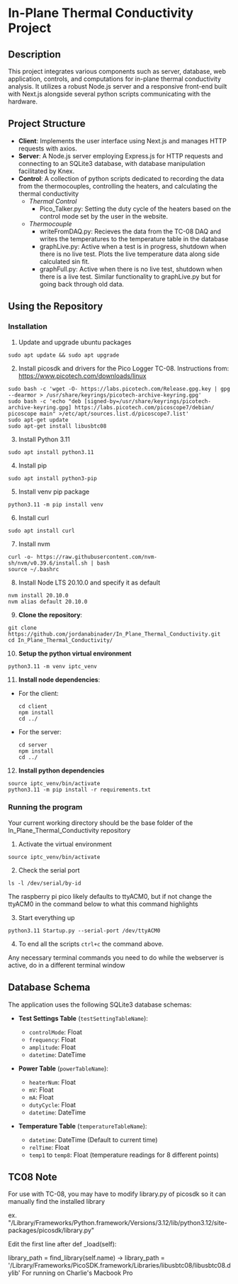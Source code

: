 # In-Plane Thermal Conductivity Project

## Description
This project integrates various components such as server, database, web application, controls, and computations for in-plane thermal conductivity analysis. It utilizes a robust Node.js server and a responsive front-end built with Next.js alongside several python scripts communicating with the hardware.

## Project Structure
- **Client**: Implements the user interface using Next.js and manages HTTP requests with axios.
- **Server**: A Node.js server employing Express.js for HTTP requests and connecting to an SQLite3 database, with database manipulation facilitated by Knex.
- **Control**: A collection of python scripts dedicated to recording the data from the thermocouples, controlling the heaters, and calculating the thermal conductivity
  - *Thermal Control*
    - Pico_Talker.py: Setting the duty cycle of the heaters based on the control mode set by the user in the website.
  - *Thermocouple*
    - writeFromDAQ.py: Recieves the data from the TC-08 DAQ and writes the temperatures to the temperature table in the database
    - graphLive.py: Active when a test is in progress, shutdown when there is no live test. Plots the live temperature data along side calculated sin fit.
    - graphFull.py: Active when there is no live test, shutdown when there is a live test. Similar functionality to graphLive.py but for going back through old data. 


## Using the Repository

### Installation

1. Update and upgrade ubuntu packages
  ```
  sudo apt update && sudo apt upgrade
  ```
2. Install picosdk and drivers for the Pico Logger TC-08. Instructions from: https://www.picotech.com/downloads/linux
  ```
  sudo bash -c 'wget -O- https://labs.picotech.com/Release.gpg.key | gpg --dearmor > /usr/share/keyrings/picotech-archive-keyring.gpg'
  sudo bash -c 'echo "deb [signed-by=/usr/share/keyrings/picotech-archive-keyring.gpg] https://labs.picotech.com/picoscope7/debian/ picoscope main" >/etc/apt/sources.list.d/picoscope7.list'
  sudo apt-get update
  sudo apt-get install libusbtc08
  ```

3. Install Python 3.11
  ```
  sudo apt install python3.11
  ```
4. Install pip
  ```
  sudo apt install python3-pip
  ```

5. Install venv pip package
  ```
  python3.11 -m pip install venv
  ```
6. Install curl
  ```
  sudo apt install curl
  ```
7. Install nvm  
  ```
  curl -o- https://raw.githubusercontent.com/nvm-sh/nvm/v0.39.6/install.sh | bash
  source ~/.bashrc
  ```
8. Install Node LTS 20.10.0 and specify it as default
  ```
  nvm install 20.10.0
  nvm alias default 20.10.0
  ```

9. **Clone the repository**: <!-- Replace git clone command with one specifying version once its released -->
  ```
  git clone https://github.com/jordanabinader/In_Plane_Thermal_Conductivity.git
  cd In_Plane_Thermal_Conductivity/
  ```
10. **Setup the python virtual environment**
  ```
  python3.11 -m venv iptc_venv
  ```
  
11. **Install node dependencies**:
   - For the client:
       ```
       cd client
       npm install
       cd ../
       ```
   - For the server:
       ```
       cd server
       npm install
       cd ../
       ```
12. **Install python dependencies**
  ```
  source iptc_venv/bin/activate
  python3.11 -m pip install -r requirements.txt
  ```

### Running the program
Your current working directory should be the base folder of the In_Plane_Thermal_Conductivity repository

1. Activate the virtual environment
  ```
  source iptc_venv/bin/activate
  ```
2. Check the serial port
  ```
  ls -l /dev/serial/by-id
  ```
  The raspberry pi pico likely defaults to ttyACM0, but if not change the ttyACM0 in the command below to what this command highlights

3. Start everything up
  ```
  python3.11 Startup.py --serial-port /dev/ttyACM0
  ```
4. To end all the scripts `ctrl+c` the command above.

Any necessary terminal commands you need to do while the webserver is active, do in a different terminal window


## Database Schema
The application uses the following SQLite3 database schemas:

- **Test Settings Table** (`testSettingTableName`):
  - `controlMode`: Float
  - `frequency`: Float
  - `amplitude`: Float
  - `datetime`: DateTime

- **Power Table** (`powerTableName`):
  - `heaterNum`: Float
  - `mV`: Float
  - `mA`: Float
  - `dutyCycle`: Float
  - `datetime`: DateTime

- **Temperature Table** (`temperatureTableName`):
  - `datetime`: DateTime (Default to current time)
  - `relTime`: Float
  - `temp1` to `temp8`: Float (temperature readings for 8 different points)


## TC08 Note
For use with TC-08, you may have to modify library.py of picosdk so it can manually find the installed library

ex. "/Library/Frameworks/Python.framework/Versions/3.12/lib/python3.12/site-packages/picosdk/library.py"

Edit the first line after def _load(self):

library_path = find_library(self.name) ->
library_path = '/Library/Frameworks/PicoSDK.framework/Libraries/libusbtc08/libusbtc08.dylib' For running on Charlie's Macbook Pro
